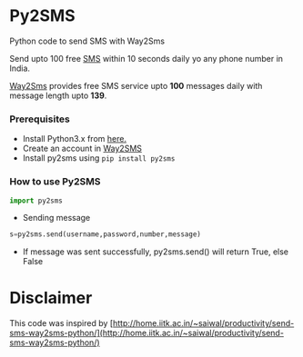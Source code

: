 # Py2SMS
Python code to send SMS with Way2Sms

Send upto 100 free [SMS](http://site24.way2sms.com/content/index.html) within 10 seconds daily yo any phone number in India.

[Way2Sms](http://site24.way2sms.com/content/index.html) provides free SMS service upto **100** messages daily with message length upto **139**. 

### Prerequisites
* Install Python3.x from [here.](https://www.python.org/)
* Create an account in [Way2SMS](www.way2sms.com/)
* Install py2sms using `pip install py2sms`

### How to use Py2SMS

```python
import py2sms
```
-  Sending message

  ```python
s=py2sms.send(username,password,number,message)
  ```
* If message was sent successfully, py2sms.send() will return True, else False

# Disclaimer
This code was inspired by [http://home.iitk.ac.in/~saiwal/productivity/send-sms-way2sms-python/](http://home.iitk.ac.in/~saiwal/productivity/send-sms-way2sms-python/)
